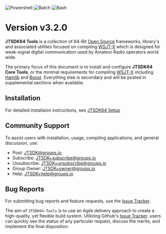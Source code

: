 ![Powershell](https://img.shields.io/badge/PowerShell-Advanced-teal?style=flat-square)
![Batch](https://img.shields.io/badge/Batch-Advanced-teal?style=flat-square)
![Bash](https://img.shields.io/badge/Bash-Advanced-teal?style=flat-square)

# Version v3.2.0

**JTSDK64 Tools** is a collection of 64-Bit [Open Source][] frameworks, library's and associated utilities focused on compiling [WSJT-X][] which is designed for weak-signal digital communication used by Amateur Radio operators world wide.

The primary focus of this document is to install and configure **JTSDK64 Core Tools**, or the minimal requirements for compiling [WSJT-X][] including [Hamlib][] and [Boost][]. Everything else is secondary and will be posted in supplemental sections when available.

## Installation

For detailed installaion instructions, see [JTSDK64 Setup][]

## Community Support

To assist users with installation, usage, compiling applications, and
general discussion, use:

- Post: JTSDK@groups.io
- Subscribe: JTSDK+subscribe@groups.io
- Unsubscribe: JTSDK+unsubscribe@groups.io
- Group Owner: JTSDK+owner@groups.io
- Help: JTSDK+help@groups.io

## Bug Reports

For submitting bug reports and feature requests, use the [Issue Tracker][].

The aim of `JTSDK64-Tools` is to use an Agile delivery approach to create a
high-quality, yet flexible build system. Utilizing Github's [Issue Tracker][].
users can quickly see the status of any particular request, discuss the merits,
and implement the final disposition.

<!-- Document Links -->
[Boost]: https://www.boost.org/
[Git]: https://git-scm.com/
[Hamlib]: https://hamlib.github.io/
[Issue Tracker]: https://github.com/JTSDK/jtsdk64-tools/issues
[MSYS2]: https://www.msys2.org/
[Open Source]: https://opensource.com/resources/what-open-source
[VS Code]: https://code.visualstudio.com/Download
[WSJT]: http://physics.princeton.edu/pulsar/K1JT/
[WSJT-X]: http://physics.princeton.edu/pulsar/K1JT/wsjtx.html
[WSPR]: http://physics.princeton.edu/pulsar/K1JT/wspr.html
[JTSDK64 Setup]: https://jtsdk.github.io/jtsdk64-tools/setup/overview/#setup-overview

